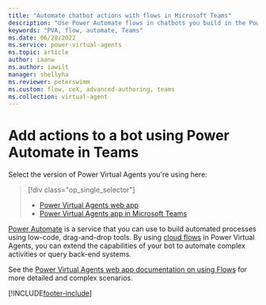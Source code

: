 ```yaml
---
title: "Automate chatbot actions with flows in Microsoft Teams"
description: "Use Power Automate flows in chatbots you build in the Power Virtual Agents app in Microsoft Teams."
keywords: "PVA, flow, automate, Teams"
ms.date: 06/28/2022
ms.service: power-virtual-agents
ms.topic: article
author: iaanw
ms.author: iawilt
manager: shellyha
ms.reviewer: peterswimm
ms.custom: flow, ceX, advanced-authoring, teams
ms.collection: virtual-agent
---
```


# Add actions to a bot using Power Automate in Teams

Select the version of Power Virtual Agents you're using here:

> [!div class="op_single_selector"]
>
> - [Power Virtual Agents web app](../advanced-flow.md)
> - [Power Virtual Agents app in Microsoft Teams](advanced-flow-teams.md)

[Power Automate](https://flow.microsoft.com) is a service that you can use to build automated processes using low-code, drag-and-drop tools. By using [cloud flows](/power-automate/overview-cloud) in Power Virtual Agents, you can extend the capabilities of your bot to automate complex activities or query back-end systems.

See the [Power Virtual Agents web app documentation on using Flows](../advanced-flow.md) for more detailed and complex scenarios.

[!INCLUDE[footer-include](../includes/footer-banner.md)]
